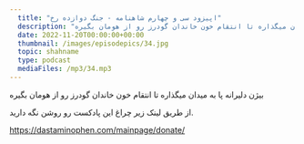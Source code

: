 ```yaml
---
  title: "اپیزود سی و چهارم شاهنامه - جنگ دوازده رخ"
  description: "بیژن دلیرانه پا به میدان میگذاره تا انتقام خون خاندان گودرز رو از هومان بگیره"
  date: 2022-11-20T00:00:00+00:00
  thumbnail: /images/episodepics/34.jpg
  topic: shahname
  type: podcast
  mediaFiles: /mp3/34.mp3
---
```


بیژن دلیرانه پا به میدان میگذاره تا انتقام خون خاندان گودرز رو از هومان بگیره

از طریق لینک زیر چراغ این پادکست رو روشن نگه دارید.

https://dastaminophen.com/mainpage/donate/